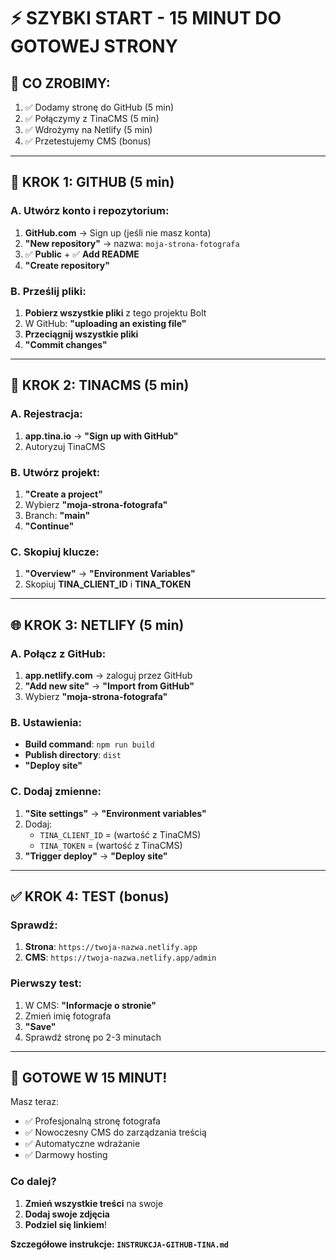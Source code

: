 # ⚡ SZYBKI START - 15 MINUT DO GOTOWEJ STRONY

## 🎯 **CO ZROBIMY:**
1. ✅ Dodamy stronę do GitHub (5 min)
2. ✅ Połączymy z TinaCMS (5 min)  
3. ✅ Wdrożymy na Netlify (5 min)
4. ✅ Przetestujemy CMS (bonus)

---

## 🚀 **KROK 1: GITHUB (5 min)**

### A. Utwórz konto i repozytorium:
1. **GitHub.com** → Sign up (jeśli nie masz konta)
2. **"New repository"** → nazwa: `moja-strona-fotografa`
3. ✅ **Public** + ✅ **Add README**
4. **"Create repository"**

### B. Prześlij pliki:
1. **Pobierz wszystkie pliki** z tego projektu Bolt
2. W GitHub: **"uploading an existing file"**
3. **Przeciągnij wszystkie pliki**
4. **"Commit changes"**

---

## 🎨 **KROK 2: TINACMS (5 min)**

### A. Rejestracja:
1. **app.tina.io** → **"Sign up with GitHub"**
2. Autoryzuj TinaCMS

### B. Utwórz projekt:
1. **"Create a project"**
2. Wybierz **"moja-strona-fotografa"**
3. Branch: **"main"**
4. **"Continue"**

### C. Skopiuj klucze:
1. **"Overview"** → **"Environment Variables"**
2. Skopiuj **TINA_CLIENT_ID** i **TINA_TOKEN**

---

## 🌐 **KROK 3: NETLIFY (5 min)**

### A. Połącz z GitHub:
1. **app.netlify.com** → zaloguj przez GitHub
2. **"Add new site"** → **"Import from GitHub"**
3. Wybierz **"moja-strona-fotografa"**

### B. Ustawienia:
- **Build command**: `npm run build`
- **Publish directory**: `dist`
- **"Deploy site"**

### C. Dodaj zmienne:
1. **"Site settings"** → **"Environment variables"**
2. Dodaj:
   - `TINA_CLIENT_ID` = (wartość z TinaCMS)
   - `TINA_TOKEN` = (wartość z TinaCMS)
3. **"Trigger deploy"** → **"Deploy site"**

---

## ✅ **KROK 4: TEST (bonus)**

### Sprawdź:
1. **Strona**: `https://twoja-nazwa.netlify.app`
2. **CMS**: `https://twoja-nazwa.netlify.app/admin`

### Pierwszy test:
1. W CMS: **"Informacje o stronie"**
2. Zmień imię fotografa
3. **"Save"**
4. Sprawdź stronę po 2-3 minutach

---

## 🎉 **GOTOWE W 15 MINUT!**

Masz teraz:
- ✅ Profesjonalną stronę fotografa
- ✅ Nowoczesny CMS do zarządzania treścią
- ✅ Automatyczne wdrażanie
- ✅ Darmowy hosting

### Co dalej?
1. **Zmień wszystkie treści** na swoje
2. **Dodaj swoje zdjęcia**
3. **Podziel się linkiem**!

**Szczegółowe instrukcje: `INSTRUKCJA-GITHUB-TINA.md`**
